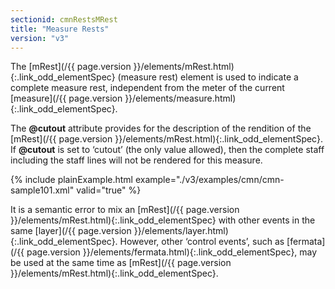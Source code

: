 ```yaml
---
sectionid: cmnRestsMRest
title: "Measure Rests"
version: "v3"
---
```




The [mRest](/{{ page.version }}/elements/mRest.html){:.link_odd_elementSpec} (<span class="expan">measure rest</span>) element is used to
indicate a complete measure rest, independent from the meter of the current [measure](/{{ page.version }}/elements/measure.html){:.link_odd_elementSpec}.

The **@cutout** attribute provides for the description of the rendition of the
[mRest](/{{ page.version }}/elements/mRest.html){:.link_odd_elementSpec}. If **@cutout** is set to
‘cutout’ (the only value allowed), then the complete staff
including the staff lines will not be rendered for this measure.


{% include plainExample.html example="./v3/examples/cmn/cmn-sample101.xml" valid="true" %}


It is a semantic error to mix an [mRest](/{{ page.version }}/elements/mRest.html){:.link_odd_elementSpec} with other events in the
same [layer](/{{ page.version }}/elements/layer.html){:.link_odd_elementSpec}. However, other ‘control events’,
such as [fermata](/{{ page.version }}/elements/fermata.html){:.link_odd_elementSpec}, may be used at the same time as [mRest](/{{ page.version }}/elements/mRest.html){:.link_odd_elementSpec}.


